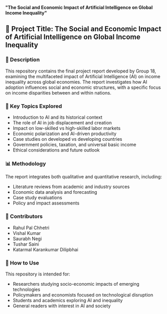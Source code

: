 **"The Social and Economic Impact of Artificial Intelligence on Global Income Inequality"**


## 📘 Project Title: The Social and Economic Impact of Artificial Intelligence on Global Income Inequality

### 📄 Description

This repository contains the final project report developed by Group 18, examining the multifaceted impact of Artificial Intelligence (AI) on income inequality across global economies. The report investigates how AI adoption influences social and economic structures, with a specific focus on income disparities between and within nations.

### 🧠 Key Topics Explored

* Introduction to AI and its historical context
* The role of AI in job displacement and creation
* Impact on low-skilled vs high-skilled labor markets
* Economic polarization and AI-driven productivity
* Case studies on developed vs developing countries
* Government policies, taxation, and universal basic income
* Ethical considerations and future outlook

### 📊 Methodology

The report integrates both qualitative and quantitative research, including:

* Literature reviews from academic and industry sources
* Economic data analysis and forecasting
* Case study evaluations
* Policy and impact assessments

### 👥 Contributors

* Rahul Pal Chhetri
* Vishal Kumar
* Saurabh Negi
* Tushar Saini
* Katarmal Karankumar Dilipbhai 

### 📌 How to Use

This repository is intended for:

* Researchers studying socio-economic impacts of emerging technologies
* Policymakers and economists focused on technological disruption
* Students and academics exploring AI and inequality
* General readers with interest in AI and society

